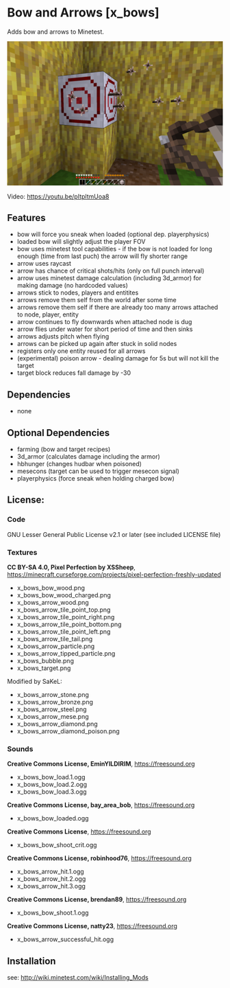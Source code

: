 # Bow and Arrows [x_bows]

Adds bow and arrows to Minetest.

![screenshot](screenshot.png)

Video: https://youtu.be/pItpltmUoa8

## Features

* bow will force you sneak when loaded (optional dep. playerphysics)
* loaded bow will slightly adjust the player FOV
* bow uses minetest tool capabilities - if the bow is not loaded for long enough (time from last puch) the arrow will fly shorter range
* arrow uses raycast
* arrow has chance of critical shots/hits (only on full punch interval)
* arrow uses minetest damage calculation (including 3d_armor) for making damage (no hardcoded values)
* arrows stick to nodes, players and entitites
* arrows remove them self from the world after some time
* arrows remove them self if there are already too many arrows attached to node, player, entity
* arrow continues to fly downwards when attached node is dug
* arrow flies under water for short period of time and then sinks
* arrows adjusts pitch when flying
* arrows can be picked up again after stuck in solid nodes
* registers only one entity reused for all arrows
* (experimental) poison arrow - dealing damage for 5s but will not kill the target
* target block reduces fall damage by -30

## Dependencies

- none

## Optional Dependencies

- farming (bow and target recipes)
- 3d_armor (calculates damage including the armor)
- hbhunger (changes hudbar when poisoned)
- mesecons (target can be used to trigger mesecon signal)
- playerphysics (force sneak when holding charged bow)

## License:

### Code

GNU Lesser General Public License v2.1 or later (see included LICENSE file)

### Textures

**CC BY-SA 4.0, Pixel Perfection by XSSheep**, https://minecraft.curseforge.com/projects/pixel-perfection-freshly-updated

- x_bows_bow_wood.png
- x_bows_bow_wood_charged.png
- x_bows_arrow_wood.png
- x_bows_arrow_tile_point_top.png
- x_bows_arrow_tile_point_right.png
- x_bows_arrow_tile_point_bottom.png
- x_bows_arrow_tile_point_left.png
- x_bows_arrow_tile_tail.png
- x_bows_arrow_particle.png
- x_bows_arrow_tipped_particle.png
- x_bows_bubble.png
- x_bows_target.png

Modified by SaKeL:

- x_bows_arrow_stone.png
- x_bows_arrow_bronze.png
- x_bows_arrow_steel.png
- x_bows_arrow_mese.png
- x_bows_arrow_diamond.png
- x_bows_arrow_diamond_poison.png

### Sounds

**Creative Commons License, EminYILDIRIM**, https://freesound.org

- x_bows_bow_load.1.ogg
- x_bows_bow_load.2.ogg
- x_bows_bow_load.3.ogg

**Creative Commons License, bay_area_bob**, https://freesound.org

- x_bows_bow_loaded.ogg

**Creative Commons License**, https://freesound.org

- x_bows_bow_shoot_crit.ogg

**Creative Commons License, robinhood76**, https://freesound.org

- x_bows_arrow_hit.1.ogg
- x_bows_arrow_hit.2.ogg
- x_bows_arrow_hit.3.ogg

**Creative Commons License, brendan89**, https://freesound.org

- x_bows_bow_shoot.1.ogg

**Creative Commons License, natty23**, https://freesound.org

- x_bows_arrow_successful_hit.ogg

## Installation

see: http://wiki.minetest.com/wiki/Installing_Mods
